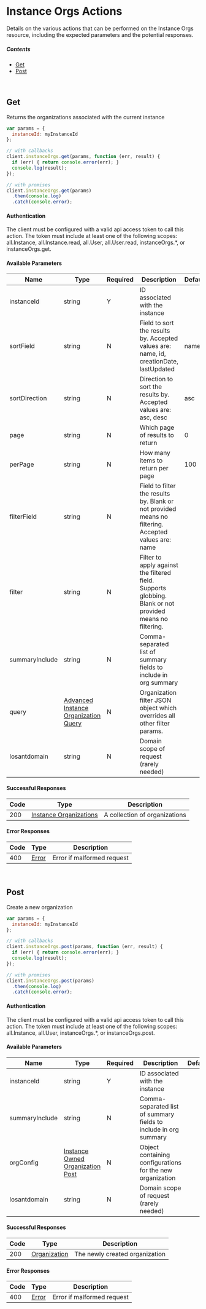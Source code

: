 # Instance Orgs Actions

Details on the various actions that can be performed on the
Instance Orgs resource, including the expected
parameters and the potential responses.

##### Contents

*   [Get](#get)
*   [Post](#post)

<br/>

## Get

Returns the organizations associated with the current instance

```javascript
var params = {
  instanceId: myInstanceId
};

// with callbacks
client.instanceOrgs.get(params, function (err, result) {
  if (err) { return console.error(err); }
  console.log(result);
});

// with promises
client.instanceOrgs.get(params)
  .then(console.log)
  .catch(console.error);
```

#### Authentication
The client must be configured with a valid api access token to call this
action. The token must include at least one of the following scopes:
all.Instance, all.Instance.read, all.User, all.User.read, instanceOrgs.*, or instanceOrgs.get.

#### Available Parameters

| Name | Type | Required | Description | Default | Example |
| ---- | ---- | -------- | ----------- | ------- | ------- |
| instanceId | string | Y | ID associated with the instance |  | 575ec8687ae143cd83dc4a97 |
| sortField | string | N | Field to sort the results by. Accepted values are: name, id, creationDate, lastUpdated | name | name |
| sortDirection | string | N | Direction to sort the results by. Accepted values are: asc, desc | asc | asc |
| page | string | N | Which page of results to return | 0 | 0 |
| perPage | string | N | How many items to return per page | 100 | 10 |
| filterField | string | N | Field to filter the results by. Blank or not provided means no filtering. Accepted values are: name |  | name |
| filter | string | N | Filter to apply against the filtered field. Supports globbing. Blank or not provided means no filtering. |  | my*org |
| summaryInclude | string | N | Comma-separated list of summary fields to include in org summary |  | payloadCount |
| query | [Advanced Instance Organization Query](../lib/schemas/advancedInstanceOrgQuery.json) | N | Organization filter JSON object which overrides all other filter params. |  | [Advanced Instance Organization Query Example](_schemas.md#advanced-instance-organization-query-example) |
| losantdomain | string | N | Domain scope of request (rarely needed) |  | example.com |

#### Successful Responses

| Code | Type | Description |
| ---- | ---- | ----------- |
| 200 | [Instance Organizations](../lib/schemas/instanceOrgs.json) | A collection of organizations |

#### Error Responses

| Code | Type | Description |
| ---- | ---- | ----------- |
| 400 | [Error](../lib/schemas/error.json) | Error if malformed request |

<br/>

## Post

Create a new organization

```javascript
var params = {
  instanceId: myInstanceId
};

// with callbacks
client.instanceOrgs.post(params, function (err, result) {
  if (err) { return console.error(err); }
  console.log(result);
});

// with promises
client.instanceOrgs.post(params)
  .then(console.log)
  .catch(console.error);
```

#### Authentication
The client must be configured with a valid api access token to call this
action. The token must include at least one of the following scopes:
all.Instance, all.User, instanceOrgs.*, or instanceOrgs.post.

#### Available Parameters

| Name | Type | Required | Description | Default | Example |
| ---- | ---- | -------- | ----------- | ------- | ------- |
| instanceId | string | Y | ID associated with the instance |  | 575ec8687ae143cd83dc4a97 |
| summaryInclude | string | N | Comma-separated list of summary fields to include in org summary |  | payloadCount |
| orgConfig | [Instance Owned Organization Post](../lib/schemas/instanceOrgPost.json) | N | Object containing configurations for the new organization |  | [Instance Owned Organization Post Example](_schemas.md#instance-owned-organization-post-example) |
| losantdomain | string | N | Domain scope of request (rarely needed) |  | example.com |

#### Successful Responses

| Code | Type | Description |
| ---- | ---- | ----------- |
| 200 | [Organization](../lib/schemas/org.json) | The newly created organization |

#### Error Responses

| Code | Type | Description |
| ---- | ---- | ----------- |
| 400 | [Error](../lib/schemas/error.json) | Error if malformed request |
